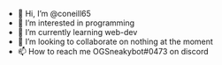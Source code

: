 - 👋 Hi, I’m @coneill65
- 👀 I’m interested in programming
- 🌱 I’m currently learning web-dev
- 💞️ I’m looking to collaborate on nothing at the moment
- 📫 How to reach me OGSneakybot#0473 on discord

<!---
coneill65/coneill65 is a ✨ special ✨ repository because its `README.md` (this file) appears on your GitHub profile.
You can click the Preview link to take a look at your changes.
--->
